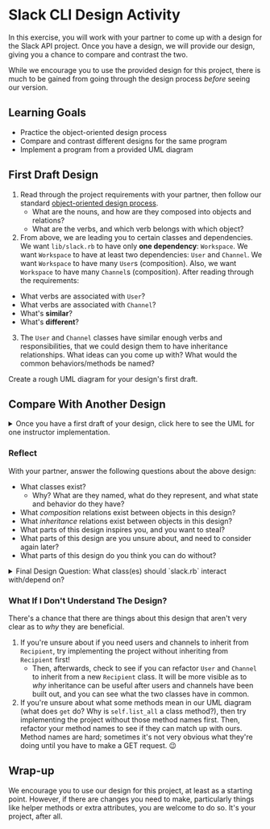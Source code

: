 # Slack CLI Design Activity

In this exercise, you will work with your partner to come up with a design for the Slack API project. Once you have a design, we will provide our design, giving you a chance to compare and contrast the two.

While we encourage you to use the provided design for this project, there is much to be gained from going through the design process _before_ seeing our version.

## Learning Goals

- Practice the object-oriented design process
- Compare and contrast different designs for the same program
- Implement a program from a provided UML diagram

## First Draft Design

1. Read through the project requirements with your partner, then follow our standard [object-oriented design process](https://github.com/Ada-Developers-Academy/textbook-curriculum/blob/master/02-intermediate-ruby/oo-design.md).
    - What are the nouns, and how are they composed into objects and relations?
    - What are the verbs, and which verb belongs with which object?
2. From above, we are leading you to certain classes and dependencies. We want `lib/slack.rb` to have only **one dependency**: `Workspace`. We want `Workspace` to have at least two dependencies: `User` and `Channel`. We want `Workspace` to have many `User`s (composition). Also, we want `Workspace` to have many `Channel`s (composition). After reading through the requirements:
  - What verbs are associated with `User`? 
  - What verbs are associated with `Channel`? 
  - What's **similar**? 
  - What's **different**?
3. The `User` and `Channel` classes have similar enough verbs and responsibilities, that we could design them to have inheritance relationships. What ideas can you come up with? What would the common behaviors/methods be named?

Create a rough UML diagram for your design's first draft.

## Compare With Another Design

<details>
<summary>Once you have a first draft of your design, click here to see the UML for one instructor implementation.</summary>

![Instructor Design](images/instructor-design.png)

Note that only public methods and attributes are shown.

<!-- https://www.draw.io/#G15pbTY4VOpswPf_TqNqy7ea-PYsPUmg6L -->

</details>

### Reflect

With your partner, answer the following questions about the above design:

- What classes exist?
  - Why? What are they named, what do they represent, and what state and behavior do they have?
- What _composition_ relations exist between objects in this design?
- What _inheritance_ relations exist between objects in this design?
- What parts of this design inspires you, and you want to steal?
- What parts of this design are you unsure about, and need to consider again later?
- What parts of this design do you think you can do without?

<details>

  <summary>Final Design Question: What class(es) should `slack.rb` interact with/depend on?</summary>

`slack.rb` should only interact with one class, `Workspace`.

We want to minimize the number of classes it depends on if possible.

The `slack.rb` file should not create, call, or use the `User`, `Channel`, or `Recipient` classes at all. The `slack.rb` file should mainly be interacting with the instance of `Workspace` created in the line `workspace = Workspace.new`. All `User`-related information that `slack.rb` receives should be returned from calling a method defined in the `Workspace` class.

</details>

### What If I Don't Understand The Design?

There's a chance that there are things about this design that aren't very clear as to _why_ they are beneficial.

1. If you're unsure about if you need users and channels to inherit from `Recipient`, try implementing the project without inheriting from `Recipient` first!
    - Then, afterwards, check to see if you can refactor `User` and `Channel` to inherit from a new `Recipient` class. It will be more visible as to _why_ inheritance can be useful after users and channels have been built out, and you can see what the two classes have in common.
1. If you're unsure about what some methods mean in our UML diagram (what does `get` do? Why is `self.list_all` a class method?), then try implementing the project without those method names first. Then, refactor your method names to see if they can match up with ours. Method names are hard; sometimes it's not very obvious what they're doing until you have to make a GET request. 😉

## Wrap-up

We encourage you to use our design for this project, at least as a starting point. However, if there are changes you need to make, particularly things like helper methods or extra attributes, you are welcome to do so. It's your project, after all.
